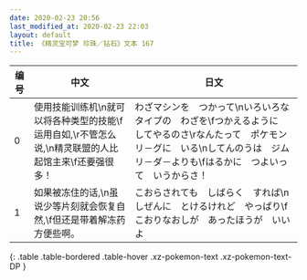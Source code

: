 ```yaml
---
date: 2020-02-23 20:56
last_modified_at: 2020-02-23 22:03
layout: default
title: 《精灵宝可梦 珍珠／钻石》文本 167
---
```

| 编号 | 中文 | 日文 |
| ---- | ---- | ---- |
| 0 | 使用技能训练机\n就可以将各种类型的技能\f运用自如,\r不管怎么说,\n精灵联盟的人比起馆主来\f还要强很多！ | わざマシンを　つかって\nいろいろな　タイプの　わざを\fつかえるように　してやるのさ\rなんたって　ポケモンリ－グに　いる\nしてんのうは　ジムリ－ダ－よりも\fはるかに　つよいって　いうからさ！ |
| 1 | 如果被冻住的话,\n虽说少等片刻就会恢复自然,\f但还是带着解冻药方便些啊。 | こおらされても　しばらく　すれば\nしぜんに　とけるけれど　やっぱり\fこおりなおしが　あったほうが　いいよ |
{: .table .table-bordered .table-hover .xz-pokemon-text .xz-pokemon-text-DP }